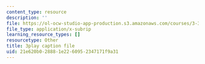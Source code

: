 ```yaml
---
content_type: resource
description: ''
file: https://ol-ocw-studio-app-production.s3.amazonaws.com/courses/3-320-atomistic-computer-modeling-of-materials-sma-5107-spring-2005/21e620b028881e2260952347171f9a31_tynCH4dosA8.srt
file_type: application/x-subrip
learning_resource_types: []
resourcetype: Other
title: 3play caption file
uid: 21e620b0-2888-1e22-6095-2347171f9a31
---
```

